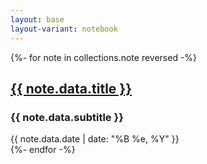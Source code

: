 ```yaml
---
layout: base
layout-variant: notebook
---
```


<main>
    {%- for note in collections.note reversed -%}
        <article>
            <h2><a href="{{ note.page.url }}">{{ note.data.title }}</a></h2>
            <h3 class="subtitle">{{ note.data.subtitle }}</h3>
            <time>{{ note.data.date | date: "%B %e, %Y" }}</time>
        </article>
    {%- endfor -%}
</main>

